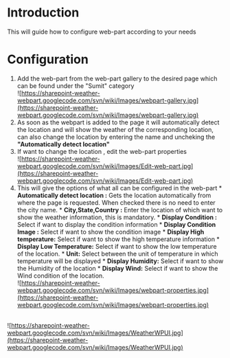 # Introduction #

This will guide how to configure web-part according to your needs


# Configuration #

  1. Add the web-part from the web-part gallery to the desired page which can be found under the "Sumit" category <br /> ![https://sharepoint-weather-webpart.googlecode.com/svn/wiki/Images/webpart-gallery.jpg](https://sharepoint-weather-webpart.googlecode.com/svn/wiki/Images/webpart-gallery.jpg)
  1. As soon as the webpart is added to the page it will automatically detect the location and will show the weather of the corresponding location, can also change the location by entering the name and uncheking the **"Automatically detect location"**
  1. If want to change the location , edit the web-part properties <br />![https://sharepoint-weather-webpart.googlecode.com/svn/wiki/Images/Edit-web-part.jpg](https://sharepoint-weather-webpart.googlecode.com/svn/wiki/Images/Edit-web-part.jpg)
  1. This will give the options of what all can be configured in the web-part
    * **Automatically detect location :** Gets the location automatically from where the page is requested. When checked there is no need to enter the city name.
    * **City,State,Country :** Enter the location of which want to show the weather information, this is mandatory.
    * **Display Condition :** Select if want to display the condition information
    * **Display Condition Image :** Select if want to show the condition image
    * **Display High temperature:** Select if want to show the high temperature information
    * **Display Low Temperature:** Select if want to show the low temperature of the location.
    * **Unit:** Select between the unit of temperature in which temperature will be displayed
    * **Display Humidity:** Select if want to show the Humidity of the location
    * **Display Wind:** Select if want to show the Wind condition of the location.<br />
![https://sharepoint-weather-webpart.googlecode.com/svn/wiki/Images/webpart-properties.jpg](https://sharepoint-weather-webpart.googlecode.com/svn/wiki/Images/webpart-properties.jpg)

<br />![https://sharepoint-weather-webpart.googlecode.com/svn/wiki/Images/WeatherWPUI.jpg](https://sharepoint-weather-webpart.googlecode.com/svn/wiki/Images/WeatherWPUI.jpg)